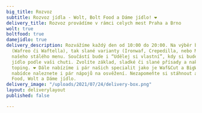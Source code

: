 ```yaml
---
big_title: Rozvoz
subtitle: Rozvoz jídla - Wolt, Bolt Food a Dáme jídlo! ❤️
delivery_title: Rozvoz provádíme v rámci celych mest Praha a Brno
wolt: true
boltfood: true
damejidlo: true
delivery_description: Rozvážíme každý den od 10:00 do 20:00. Na výběr budou jak sladké
  (Wafreo či Waftella), tak slané varianty (Ironwaf, Crepedilla, nebo Maplewaf) z
  našeho stálého menu. Součástí bude i “Udělej si vlastní”, kdy si budete moct sestavit
  jídlo podle vaši chuti. Zvolíte základ, sladké či slané přísady a nakonec nějaký
  toping. ❤️ Dále nabízíme i pár našich specialit jako je Waf&Cut a BigWaf. V naší
  nabídce naleznete i pár nápojů na osvěžení. Nezapomeňte si stáhnout aplikaci Bolt
  Food, Wolt a Dáme jídlo.
delivery_image: "/uploads/2021/07/24/delivery-box.png"
layout: deliverylayout
published: false

---
```

